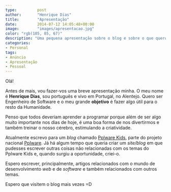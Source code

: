 ```yaml
---
type:         post
author:       "Henrique Dias"
title:        "Apresentação"
date:         2014-07-12 14:05:48+00:00
image:        "images/apresentacao.jpg"
color: "rgb(105, 85, 67)"
description: "Uma pequena apresentação sobre o blog e sobre o que quero fazer com ele. Quem sou eu? Que escreverei neste blog? Saberás tudo ao ler!"
categories:
- Personal
tags:
- Anúncio
- Apresentação
- Pessoal
---
```


Olá!

Antes de mais, vou fazer-vos uma breve apresentação minha. O meu nome é **Henrique Dias**, sou português e vivo em Portugal, no Alentejo. Quero ser Engenheiro de Software e o meu grande **objetivo** é fazer algo útil para o resto da Humanidade.

Penso que todos deveriam aprender a programar porque além de ser algo muito importante nos dias de hoje, é uma boa forma de nos divertirmos e também treinar o nosso cérebro, estimulando a criatividade.

Atualmente escrevo para um *blog* chamado [Pplware Kids](http://kids.pplware.com), parte do projeto nacional [Pplware](http://pplware.com). Já há algum tempo que queria criar um *site/blog* em que pudesses escrever outras coisas não relacionadas com os temas do Pplware Kids e, quando surgiu a oportunidade, criei-o.

Espero escrever, principalmente, artigos relacionados com o mundo de desenvolvimento *web* e de *software* e também relacionados com outros temas.

Espero que visitem o blog mais vezes =D

